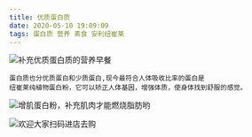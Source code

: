 ```yaml
---
title: 优质蛋白质
date: 2020-05-10 19:09:09
tags: 蛋白质 营养 素食 安利纽崔莱
---
```



![补充优质蛋白质的营养早餐](/images/post-image/mmexport1588501301228.png)

```
蛋白质也分优质蛋白和少质蛋白,现今最符合人体吸收比率的蛋白是
纽崔莱纯植物蛋白粉，它可以矫正人体基因，增强体质，使身体找到舒服的感觉。
```

![增肌蛋白粉，补充肌肉才能燃烧脂肪哟](/images/post-image/mmexport1588501442926.png)



![欢迎大家扫码进店去购](/images/post-image/mmexport1582595461064.png)